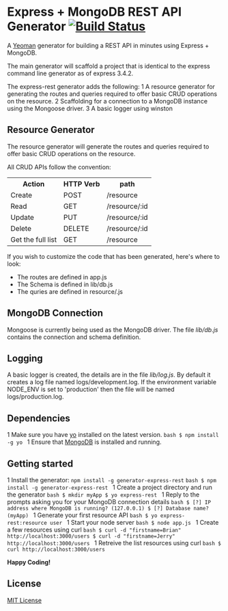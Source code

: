 # Express + MongoDB REST API Generator [![Build Status](https://secure.travis-ci.org/brianviveiros/generator-express-rest.png?branch=master)](https://travis-ci.org/brianviveiros/generator-express-rest)

A [Yeoman](http://yeoman.io) generator for building a REST API in minutes using Express + MongoDB.

The main generator will scaffold a project that is identical to the express command line generator as of express 3.4.2.

The express-rest generator adds the following:
1 A resource generator for generating the routes and queries required to offer basic CRUD operations on the resource.
2 Scaffolding for a connection to a MongoDB instance using the Mongoose driver.
3 A basic logger using winston

## Resource Generator
The resource generator will generate the routes and queries required to offer basic CRUD operations on the resource.

All CRUD APIs follow the convention:
<table>
  <tr><th>Action</th><th>HTTP Verb</th><th>path</th></tr>
  <tr><td>Create</td><td>POST</td><td>/resource</td></tr>
  <tr><td>Read</td><td>GET</td><td>/resource/:id</td></tr>
  <tr><td>Update</td><td>PUT</td><td>/resource/:id</td></tr>
  <tr><td>Delete</td><td>DELETE</td><td>/resource/:id</td></tr>
  <tr><td>Get the full list</td><td>GET</td><td>/resource</td></tr>
</table>

If you wish to customize the code that has been generated, here's where to look:
* The routes are defined in app.js
* The Schema is defined in lib/db.js
* The quries are defined in resource/<resource>.js

## MongoDB Connection
Mongoose is currently being used as the MongoDB driver. The file _lib/db.js_ contains the connection and schema definition.

## Logging
A basic logger is created, the details are in the file _lib/log.js_.  By default it creates a log file named logs/development.log.  If the environment variable NODE_ENV is set to 'production' then the file will be named logs/production.log.

## Dependencies
1 Make sure you have [yo](https://github.com/yeoman/yo) installed on the latest version.
	```bash
	$ npm install -g yo
	```
1 Ensure that [MongoDB](http://www.mongodb.org/) is installed and running.

## Getting started
1 Install the generator: `npm install -g generator-express-rest`
	```bash
	$ npm install -g generator-express-rest
	```
1 Create a project directory and run the generator
	```bash
	$ mkdir myApp
	$ yo express-rest
	```
1 Reply to the prompts asking you for your MongoDB connection details
	```bash
	$ [?] IP address where MongoDB is running? (127.0.0.1)
	$ [?] Database name? (myApp)
	```
1 Generate your first resource API
	```bash
	$ yo express-rest:resource user
	```
1 Start your node server
	```bash
	$ node app.js
	```
1 Create a few resources using curl
	```bash
	$ curl -d "firstname=Brian" http://localhost:3000/users
	$ curl -d "firstname=Jerry" http://localhost:3000/users
	```
1 Retreive the list resources using curl
	```bash
	$ curl http://localhost:3000/users
	```

**Happy Coding!**

## License
[MIT License](http://en.wikipedia.org/wiki/MIT_License)